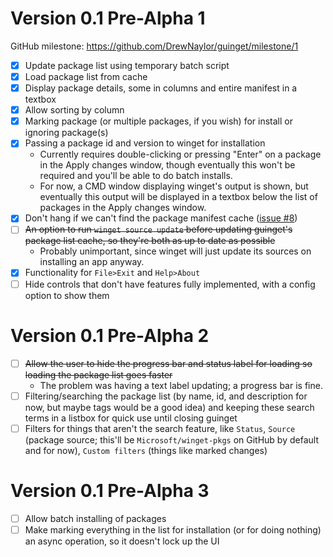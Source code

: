 # Version 0.1 Pre-Alpha 1

GitHub milestone:
https://github.com/DrewNaylor/guinget/milestone/1

- [X] Update package list using temporary batch script
- [X] Load package list from cache
- [X] Display package details, some in columns and entire manifest in a textbox
- [X] Allow sorting by column
- [X] Marking package (or multiple packages, if you wish) for install or ignoring package(s)
- [X] Passing a package id and version to winget for installation
  - Currently requires double-clicking or pressing "Enter" on a package in the Apply changes window, though eventually this won't be required and you'll be able to do batch installs.
  - For now, a CMD window displaying winget's output is shown, but eventually this output will be displayed in a textbox below the list of packages in the Apply changes window.
- [X] Don't hang if we can't find the package manifest cache ([issue #8](https://github.com/DrewNaylor/guinget/issues/8))
- [ ] ~~An option to run `winget source update` before updating guinget's package list cache, so they're both as up to date as possible~~
  - Probably unimportant, since winget will just update its sources on installing an app anyway.
- [X] Functionality for `File>Exit` and `Help>About`
- [ ] Hide controls that don't have features fully implemented, with a config option to show them

# Version 0.1 Pre-Alpha 2

- [ ] ~~Allow the user to hide the progress bar and status label for loading so loading the package list goes faster~~
  - The problem was having a text label updating; a progress bar is fine.
- [ ] Filtering/searching the package list (by name, id, and description for now, but maybe tags would be a good idea) and keeping these search terms in a listbox for quick use until closing guinget
- [ ] Filters for things that aren't the search feature, like `Status`, `Source` (package source; this'll be `Microsoft/winget-pkgs` on GitHub by default and for now), `Custom filters` (things like marked changes)

# Version 0.1 Pre-Alpha 3

- [ ] Allow batch installing of packages
- [ ] Make marking everything in the list for installation (or for doing nothing) an async operation, so it doesn't lock up the UI